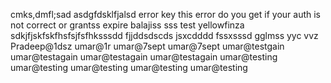 
cmks,dmfl;sad
asdgfdsklfjalsd
error key
this error do you get if your auth is not correct or grantss expire balajiss
sss
test yellowfinza
sdkjfjskfskfhsfsjfsfhksssdd
fjjddsdscds
jsxcdddd
fssxsssd
gglmss
yyc
vvz
Pradeep@1dsz
umar@1r
umar@7sept
umar@7sept
umar@testgain
umar@testagain
umar@testagain
umar@testagain
umar@testing
umar@testing
umar@testing
umar@testing
umar@testing
